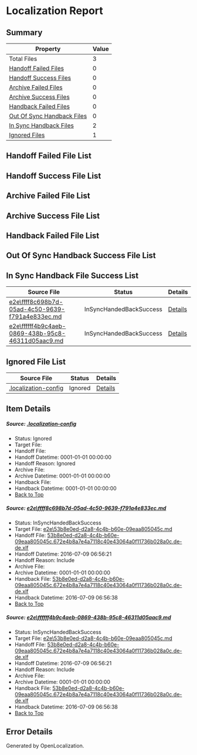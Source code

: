 # <a name='report-top'></a> Localization Report

## Summary
 Property | Value 
 -------- | ----- 
 Total Files | 3
[ Handoff Failed Files ](#handoff-failed-list)| 0
[ Handoff Success Files ](#handoff-success-list)| 0
[ Archive Failed Files ](#archive-failed-list)| 0
[ Archive Success Files ](#archive-success-list)| 0
[ Handback Failed Files ](#handback-failed-list)| 0
[ Out Of Sync Handback Files ](#outofsync-handback-success-list)| 0
[ In Sync Handback Files ](#insync-handback-success-list)| 2
[ Ignored Files ](#ignored-list)| 1

## <a name='handoff-failed-list'></a> Handoff Failed File List

## <a name='handoff-success-list'></a> Handoff Success File List

## <a name='archive-failed-list'></a> Archive Failed File List

## <a name='archive-success-list'></a> Archive Success File List

## <a name='handback-failed-list'></a> Handback Failed File List

## <a name='outofsync-handback-success-list'></a> Out Of Sync Handback Success File List

## <a name='insync-handback-success-list'></a> In Sync Handback File Success List
 Source File | Status | Details 
 ----------- | ------ | ------- 
 [e2e\ffff8c698b7d-05ad-4c50-9639-f791a4e833ec.md](https://github.com/OpenLocalizationTestOrg/oltest/blob/62b5955a4beb34669b7cb371c0f4b8df13727660/e2e/ffff8c698b7d-05ad-4c50-9639-f791a4e833ec.md) | InSyncHandedBackSuccess | [Details](#4e32478cceae3af04f3bcc92676893d7724b70191)
 [e2e\ffffff4b9c4aeb-0869-438b-95c8-46311d05aac9.md](https://github.com/OpenLocalizationTestOrg/oltest/blob/b2395be422b809f2857d87d01050a63ee00050b4/e2e/ffffff4b9c4aeb-0869-438b-95c8-46311d05aac9.md) | InSyncHandedBackSuccess | [Details](#4e32478cceae3af04f3bcc92676893d7724b70192)

## <a name='ignored-list'></a> Ignored File List
 Source File | Status | Details 
 ----------- | ------ | ------- 
 [.localization-config](https://github.com/OpenLocalizationTestOrg/oltest/blob/b2395be422b809f2857d87d01050a63ee00050b4/.localization-config) | Ignored | [Details](#3d4f252ac210baf56311d7e97dcc2db10974dbd20)

## Item Details
##### <a name='3d4f252ac210baf56311d7e97dcc2db10974dbd20'></a> Source: [.localization-config](https://github.com/OpenLocalizationTestOrg/oltest/blob/b2395be422b809f2857d87d01050a63ee00050b4/.localization-config)
* Status: Ignored
* Target File: 
* Handoff File: 
* Handoff Datetime: 0001-01-01 00:00:00
* Handoff Reason: Ignored
* Archive File: 
* Archive Datetime: 0001-01-01 00:00:00
* Handback File: 
* Handback Datetime: 0001-01-01 00:00:00
* [Back to Top](#report-top)

##### <a name='4e32478cceae3af04f3bcc92676893d7724b70191'></a> Source: [e2e\ffff8c698b7d-05ad-4c50-9639-f791a4e833ec.md](https://github.com/OpenLocalizationTestOrg/oltest/blob/62b5955a4beb34669b7cb371c0f4b8df13727660/e2e/ffff8c698b7d-05ad-4c50-9639-f791a4e833ec.md)
* Status: InSyncHandedBackSuccess
* Target File: [e2e\53b8e0ed-d2a8-4c4b-b60e-09eaa805045c.md](https://github.com/OpenLocalizationTestOrg/oltest-dede-fly/blob/9d513ad7e1a8e14b475f77bd220495d2fbaa772f/e2e/53b8e0ed-d2a8-4c4b-b60e-09eaa805045c.md)
* Handoff File: [53b8e0ed-d2a8-4c4b-b60e-09eaa805045c.672e4b8a7e4a7118c40e43064a0f11736b028a0c.de-de.xlf](https://github.com/OpenLocalizationTestOrg/olhandoff-e2e/blob/4b8b300f1372f8afa46786670ee5ea571b6ef2f3/ol-handoff/OpenLocalizationTestOrg/oltest-dede-fly/ci/ht/53b8e0ed-d2a8-4c4b-b60e-09eaa805045c.672e4b8a7e4a7118c40e43064a0f11736b028a0c.de-de.xlf)
* Handoff Datetime: 2016-07-09 06:56:21
* Handoff Reason: Include
* Archive File: 
* Archive Datetime: 0001-01-01 00:00:00
* Handback File: [53b8e0ed-d2a8-4c4b-b60e-09eaa805045c.672e4b8a7e4a7118c40e43064a0f11736b028a0c.de-de.xlf](https://github.com/OpenLocalizationTestOrg/olhandback-e2e/blob/84237c8bac1435e5dc367479e308a79ec92c9ed1/ol-handback/OpenLocalizationTestOrg/oltest-dede-fly/ci/ht/53b8e0ed-d2a8-4c4b-b60e-09eaa805045c.672e4b8a7e4a7118c40e43064a0f11736b028a0c.de-de.xlf)
* Handback Datetime: 2016-07-09 06:56:38
* [Back to Top](#report-top)

##### <a name='4e32478cceae3af04f3bcc92676893d7724b70192'></a> Source: [e2e\ffffff4b9c4aeb-0869-438b-95c8-46311d05aac9.md](https://github.com/OpenLocalizationTestOrg/oltest/blob/b2395be422b809f2857d87d01050a63ee00050b4/e2e/ffffff4b9c4aeb-0869-438b-95c8-46311d05aac9.md)
* Status: InSyncHandedBackSuccess
* Target File: [e2e\53b8e0ed-d2a8-4c4b-b60e-09eaa805045c.md](https://github.com/OpenLocalizationTestOrg/oltest-dede-fly/blob/9d513ad7e1a8e14b475f77bd220495d2fbaa772f/e2e/53b8e0ed-d2a8-4c4b-b60e-09eaa805045c.md)
* Handoff File: [53b8e0ed-d2a8-4c4b-b60e-09eaa805045c.672e4b8a7e4a7118c40e43064a0f11736b028a0c.de-de.xlf](https://github.com/OpenLocalizationTestOrg/olhandoff-e2e/blob/4b8b300f1372f8afa46786670ee5ea571b6ef2f3/ol-handoff/OpenLocalizationTestOrg/oltest-dede-fly/ci/ht/53b8e0ed-d2a8-4c4b-b60e-09eaa805045c.672e4b8a7e4a7118c40e43064a0f11736b028a0c.de-de.xlf)
* Handoff Datetime: 2016-07-09 06:56:21
* Handoff Reason: Include
* Archive File: 
* Archive Datetime: 0001-01-01 00:00:00
* Handback File: [53b8e0ed-d2a8-4c4b-b60e-09eaa805045c.672e4b8a7e4a7118c40e43064a0f11736b028a0c.de-de.xlf](https://github.com/OpenLocalizationTestOrg/olhandback-e2e/blob/84237c8bac1435e5dc367479e308a79ec92c9ed1/ol-handback/OpenLocalizationTestOrg/oltest-dede-fly/ci/ht/53b8e0ed-d2a8-4c4b-b60e-09eaa805045c.672e4b8a7e4a7118c40e43064a0f11736b028a0c.de-de.xlf)
* Handback Datetime: 2016-07-09 06:56:38
* [Back to Top](#report-top)


## Error Details

Generated by OpenLocalization.
